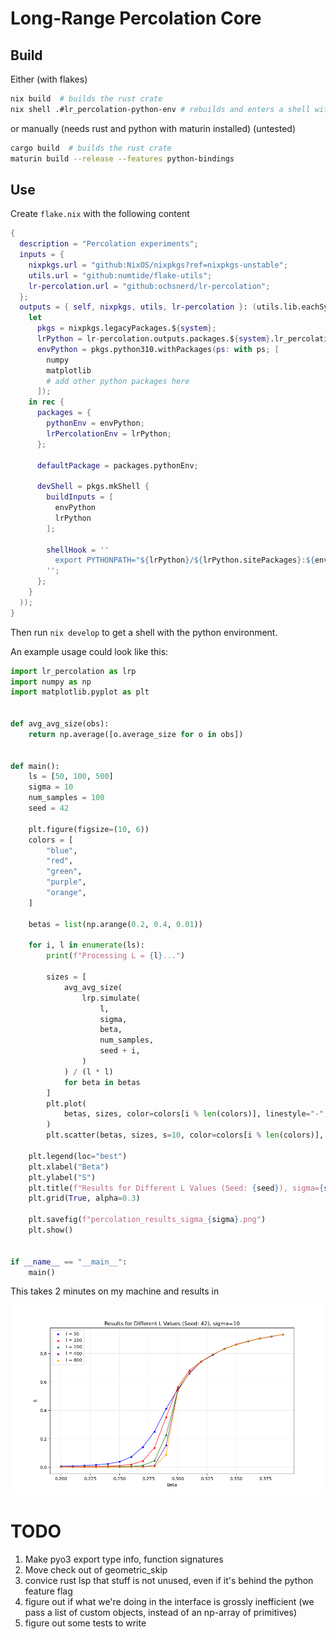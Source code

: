 # Long-Range Percolation Core

## Build

Either (with flakes)
```bash
nix build  # builds the rust crate
nix shell .#lr_percolation-python-env # rebuilds and enters a shell with a python knowing lr_percolation
```

or manually (needs rust and python with maturin installed) (untested)

```bash
cargo build  # builds the rust crate
maturin build --release --features python-bindings
```

## Use

Create `flake.nix` with the following content

```nix
{
  description = "Percolation experiments";
  inputs = {
    nixpkgs.url = "github:NixOS/nixpkgs?ref=nixpkgs-unstable";
    utils.url = "github:numtide/flake-utils";
    lr-percolation.url = "github:ochsnerd/lr-percolation";
  };
  outputs = { self, nixpkgs, utils, lr-percolation }: (utils.lib.eachSystem ["x86_64-linux" ] (system:
    let
      pkgs = nixpkgs.legacyPackages.${system};
      lrPython = lr-percolation.outputs.packages.${system}.lr_percolation-python-env;
      envPython = pkgs.python310.withPackages(ps: with ps; [
        numpy
        matplotlib
        # add other python packages here
      ]);
    in rec {
      packages = {
        pythonEnv = envPython;
        lrPercolationEnv = lrPython;
      };

      defaultPackage = packages.pythonEnv;

      devShell = pkgs.mkShell {
        buildInputs = [
          envPython
          lrPython
        ];

        shellHook = ''
          export PYTHONPATH="${lrPython}/${lrPython.sitePackages}:${envPython}/${envPython.sitePackages}:$PYTHONPATH"
        '';
      };
    }
  ));
}
```

Then run `nix develop` to get a shell with the python environment.

An example usage could look like this:
```python
import lr_percolation as lrp
import numpy as np
import matplotlib.pyplot as plt


def avg_avg_size(obs):
    return np.average([o.average_size for o in obs])


def main():
    ls = [50, 100, 500]
    sigma = 10
    num_samples = 100
    seed = 42

    plt.figure(figsize=(10, 6))
    colors = [
        "blue",
        "red",
        "green",
        "purple",
        "orange",
    ]

    betas = list(np.arange(0.2, 0.4, 0.01))

    for i, l in enumerate(ls):
        print(f"Processing L = {l}...")

        sizes = [
            avg_avg_size(
                lrp.simulate(
                    l,
                    sigma,
                    beta,
                    num_samples,
                    seed + i,
                )
            ) / (l * l)
            for beta in betas
        ]
        plt.plot(
            betas, sizes, color=colors[i % len(colors)], linestyle="-", linewidth=1
        )
        plt.scatter(betas, sizes, s=10, color=colors[i % len(colors)], label=f"l = {l}")

    plt.legend(loc="best")
    plt.xlabel("Beta")
    plt.ylabel("S")
    plt.title(f"Results for Different L Values (Seed: {seed}), sigma={sigma}")
    plt.grid(True, alpha=0.3)

    plt.savefig(f"percolation_results_sigma_{sigma}.png")
    plt.show()


if __name__ == "__main__":
    main()
```

This takes 2 minutes on my machine and results in

![](data/percolation_results_sigma_10.png)

# TODO

1. Make pyo3 export type info, function signatures
2. Move check out of geometric_skip
3. convice rust lsp that stuff is not unused, even if it's behind the python feature flag
4. figure out if what we're doing in the interface is grossly inefficient
   (we pass a list of custom objects, instead of an np-array of primitives)
5. figure out some tests to write
